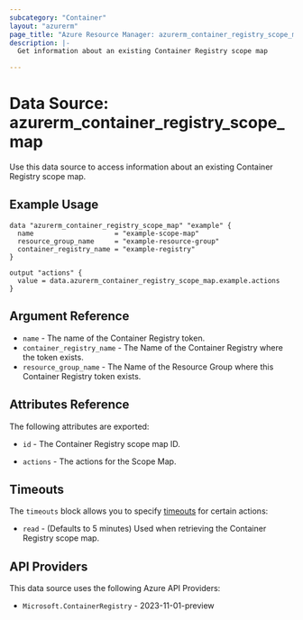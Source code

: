 ```yaml
---
subcategory: "Container"
layout: "azurerm"
page_title: "Azure Resource Manager: azurerm_container_registry_scope_map"
description: |-
  Get information about an existing Container Registry scope map

---
```


# Data Source: azurerm_container_registry_scope_map

Use this data source to access information about an existing Container Registry scope map.

## Example Usage

```hcl
data "azurerm_container_registry_scope_map" "example" {
  name                    = "example-scope-map"
  resource_group_name     = "example-resource-group"
  container_registry_name = "example-registry"
}

output "actions" {
  value = data.azurerm_container_registry_scope_map.example.actions
}
```

## Argument Reference

* `name` - The name of the Container Registry token.
* `container_registry_name` - The Name of the Container Registry where the token exists.
* `resource_group_name` - The Name of the Resource Group where this Container Registry token exists.

## Attributes Reference

The following attributes are exported:

* `id` - The Container Registry scope map ID.

* `actions` - The actions for the Scope Map.

## Timeouts

The `timeouts` block allows you to specify [timeouts](https://developer.hashicorp.com/terraform/language/resources/configure#define-operation-timeouts) for certain actions:

* `read` - (Defaults to 5 minutes) Used when retrieving the Container Registry scope map.

## API Providers
<!-- This section is generated, changes will be overwritten -->
This data source uses the following Azure API Providers:

* `Microsoft.ContainerRegistry` - 2023-11-01-preview
